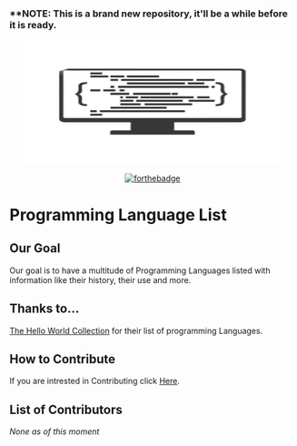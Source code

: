 ### ****NOTE:** This is a brand new repository, it'll be a while before it is ready.

<div align="center">
<img width="450", height="217.5" src="Resources/coding-computer.png" alt="Programming Language List Icon">
  
  [![forthebadge](https://forthebadge.com/images/badges/made-with-markdown.svg)](https://forthebadge.com)

  </div>
  
# Programming Language List


## Our Goal
Our goal is to have a multitude of Programming Languages listed with information like their history, their use and more.

## Thanks to...
[The Hello World Collection](http://helloworldcollection.de/) for their list of programming Languages.

## How to Contribute
If you are intrested in Contributing click [Here](https://github.com/Maniacxxx/programming-language-list/blob/main/Contribute.md).

## List of Contributors
*None as of this moment*
